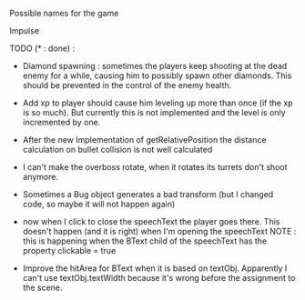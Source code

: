 

Possible names for the game

Impulse


TODO (* : done) : 

* Diamond spawning : sometimes the players keep shooting at the dead enemy for a while, causing him to possibly spawn other diamonds. This should 
  be prevented in the control of the enemy health.

* Add xp to player should cause him leveling up more than once (if the xp is so much). But currently this is not implemented and the level is only
  incremented by one.

* After the new Implementation of getRelativePosition the distance calculation on bullet collision is not well calculated
* I can't make the overboss rotate, when it rotates its turrets don't shoot anymore.
* Sometimes a Bug object generates a bad transform (but I changed code, so maybe it will not happen again)
* now when I click to close the speechText the player goes there. This doesn't happen (and it is right) when I'm opening the speechText
  NOTE : this is happening when the BText child of the speechText has the property clickable = true


- Improve the hitArea for BText when it is based on textObj. Apparently I can't use textObj.textWidth because it's wrong before the assignment to the scene.

